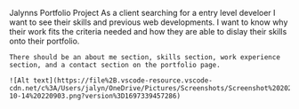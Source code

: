  Jalynns Portfolio Project
    As a client searching for a entry level develoer I want to see their skills and previous web developments. I want to know why their work fits the criteria needed and how they are able to dislay their skills onto their portfolio. 

    There should be an about me section, skills section, work experience section, and a contact section on the portfolio page.

    ![Alt text](https://file%2B.vscode-resource.vscode-cdn.net/c%3A/Users/jalyn/OneDrive/Pictures/Screenshots/Screenshot%202023-10-14%20220903.png?version%3D1697339457286)